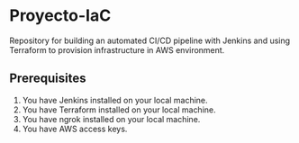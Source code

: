 # Proyecto-IaC

Repository for building an automated CI/CD pipeline with Jenkins and using Terraform to provision infrastructure in AWS environment.


## Prerequisites
1. You have Jenkins installed on your local machine.
2. You have Terraform installed on your local machine.
3. You have ngrok installed on your local machine.
4. You have AWS access keys.
